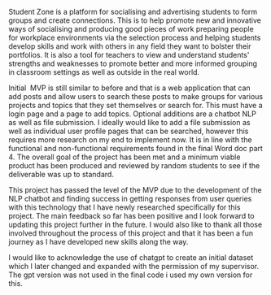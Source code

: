 Student Zone is a platform for socialising and advertising students to form groups and create connections. This is to help promote new and innovative ways of socialising and producing good pieces of work preparing people for workplace environments via the selection process and helping students develop skills and work with others in any field they want to bolster their portfolios. It is also a tool for teachers to view and understand students' strengths and weaknesses to promote better and more informed grouping in classroom settings as well as outside in the real world.

Initial  MVP is still similar to before and that is a web application that can add posts and allow users to search these posts to make groups for various projects and topics that they set themselves or search for. This must have a login page and a page to add topics. Optional additions are a chatbot NLP as well as file submission. I ideally would like to add a file submission as well as individual user profile pages that can be searched, however this requires more research on my end to implement now. It is in line with the functional and non-functional requirements found in the final Word doc part 4. The overall goal of the project has been met and a minimum viable product has been produced and reviewed by random students to see if the deliverable was up to standard.

This project has passed the level of the MVP due to the development of the NLP chatbot and finding success in getting responses from user queries with this technology that I have newly researched specifically for this project. The main feedback so far has been positive and I look forward to updating this project further in the future. I would also like to thank all those involved throughout the process of this project and that it has been a fun journey as I have developed new skills along the way.

I would like to acknowledge the use of chatgpt to create an initial dataset which I later changed and expanded with the permission of my supervisor. The gpt version was not used in the final code i used my own version for this.
